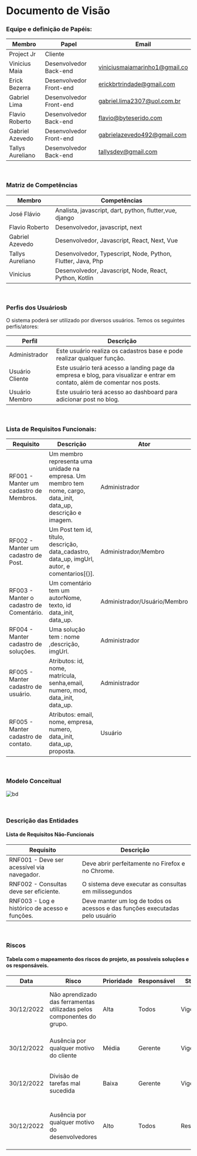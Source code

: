 # Documento de Visão

### Equipe e definição de Papéis:

| Membro | Papel | Email |
|--------|-------|-------|  
| Project Jr | Cliente | |
|Vinicius Maia | Desenvolvedor Back-end |viniciusmaiamarinho1@gmail.co|
|Erick Bezerra |Desenvolvedor Front-end | erickbrtrindade@gmail.com |
|Gabriel Lima |Desenvolvedor Front-end | gabriel.lima2307@uol.com.br
|Flavio Roberto |Desenvolvedor Back-end | flavio@byteserido.com
|Gabriel Azevedo|Desenvolvedor Front-end |gabrielazevedo492@gmail.com
|Tallys Aureliano | Desenvolvedor Back-end | tallysdev@gmail.com

<br>

### Matriz de Competências
|Membro |Competências|
|-------|------------|
José Flávio| Analista, javascript, dart, python, flutter,vue, django |
|Flavio Roberto |Desenvolvedor, javascript, next|
|Gabriel Azevedo |Desenvolvedor, Javascript, React, Next, Vue
Tallys Aureliano | Desenvolvedor, Typescript, Node, Python, Flutter, Java, Php|  
|Vinicius | Desenvolvedor, Javascript, Node, React, Python, Kotlin|

<br>

### Perfis dos Usuáriosb

O sistema poderá ser utilizado por diversos usuários. Temos os seguintes perfis/atores:

|Perfil |Descrição
|-------|---------|
Administrador |Este usuário realiza os cadastros base e pode realizar qualquer função.|
| Usuário Cliente | Este usuário terá acesso a landing page da empresa e blog, para visualizar e entrar em contato, além de comentar nos posts.
|Usuário Membro | Este usuário terá acesso ao dashboard para adicionar post no blog.

<br>

### Lista de Requisitos Funcionais:

|Requisito | Descrição |Ator|
|----------|----------|-----|
RF001 - Manter um cadastro de Membros. | Um membro representa uma unidade na empresa. Um membro tem nome, cargo, data_init, data_up, descrição e imagem. | Administrador
|RF002 - Manter um cadastro de Post. |Um Post tem id, título, descrição, data_cadastro, data_up, imgUrl, autor, e comentarios[{}]. |Administrador/Membro
|RF003 - Manter o cadastro de Comentário. |Um comentário tem um autorNome, texto, id data_init, data_up. | Administrador/Usuário/Membro|
|RF004 - Manter cadastro de soluções. |Uma solução tem : nome ,descrição, imgUrl. | Administrador|
|RF005 - Manter cadastro de usuário. |Atributos: id, nome, matrícula, senha,email, numero, mod, data_init, data_up. |Administrador|
|RF005 - Manter cadastro de contato. |Atributos: email, nome, empresa, numero, data_init, data_up, proposta. |Usuário|

<br>

### Modelo Conceitual

![bd](https://user-images.githubusercontent.com/91434644/217126675-a7614c91-d6e7-4006-afb1-caa42d0aec3e.jpeg)

<br>

### Descrição das Entidades
#### Lista de Requisitos Não-Funcionais
|Requisito |Descrição |
|----------|-----------|
|RNF001 - Deve ser acessível via navegador.| Deve abrir perfeitamente no Firefox e no Chrome.
|RNF002 - Consultas deve ser eficiente. | O sistema deve executar as consultas em milissegundos
|RNF003 - Log e histórico de acesso e funções. |Deve manter um log de todos os acessos e das funções executadas pelo usuário

<br>

### Riscos
#### Tabela com o mapeamento dos riscos do projeto, as possíveis soluções e os responsáveis.
|Data |Risco |Prioridade | Responsável |Status | Providência/Solução|
|-----|------|-----------|-------------|-------|--------------------| 
30/12/2022 | Não aprendizado das ferramentas utilizadas pelos componentes do grupo. |Alta |Todos |Vigente | Reforçar estudos sobre as ferramentas e aulas com a integrante que conhece a ferramenta.|
|30/12/2022| Ausência por qualquer motivo do cliente |Média |Gerente |Vigente |Planejar o cronograma tendo em base a agenda do cliente|
|30/12/2022 |Divisão de tarefas mal sucedida | Baixa |Gerente | Vigente |Acompanhar de perto o desenvolvimento de cada membro da equipe|
|30/12/2022 |Ausência por qualquer motivo do desenvolvedores |Alto |Todos |Resolvido |Encontrar tutorial com a maioria da tecnologia e implementar um caso base do sistema








